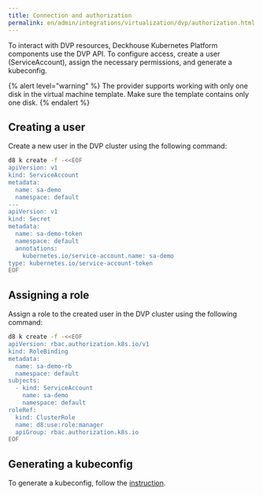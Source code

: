 ```yaml
---
title: Connection and authorization
permalink: en/admin/integrations/virtualization/dvp/authorization.html
---
```


To interact with DVP resources, Deckhouse Kubernetes Platform components use the DVP API. To configure access, create a user (ServiceAccount), assign the necessary permissions, and generate a kubeconfig.

{% alert level="warning" %}
The provider supports working with only one disk in the virtual machine template. Make sure the template contains only one disk.
{% endalert %}

## Creating a user

Create a new user in the DVP cluster using the following command:

```bash
d8 k create -f -<<EOF
apiVersion: v1
kind: ServiceAccount
metadata:
  name: sa-demo
  namespace: default
---
apiVersion: v1
kind: Secret
metadata:
  name: sa-demo-token
  namespace: default
  annotations:
    kubernetes.io/service-account.name: sa-demo
type: kubernetes.io/service-account-token
EOF
```

## Assigning a role

Assign a role to the created user in the DVP cluster using the following command:

```bash
d8 k create -f -<<EOF
apiVersion: rbac.authorization.k8s.io/v1
kind: RoleBinding
metadata:
  name: sa-demo-rb
  namespace: default
subjects:
  - kind: ServiceAccount
    name: sa-demo
    namespace: default
roleRef:
  kind: ClusterRole
  name: d8:use:role:manager
  apiGroup: rbac.authorization.k8s.io
EOF
```

## Generating a kubeconfig

To generate a kubeconfig, follow the [instruction](/modules/user-authn/faq.html#how-to-generate-a-kubeconfig-and-access-kubernetes-api).
